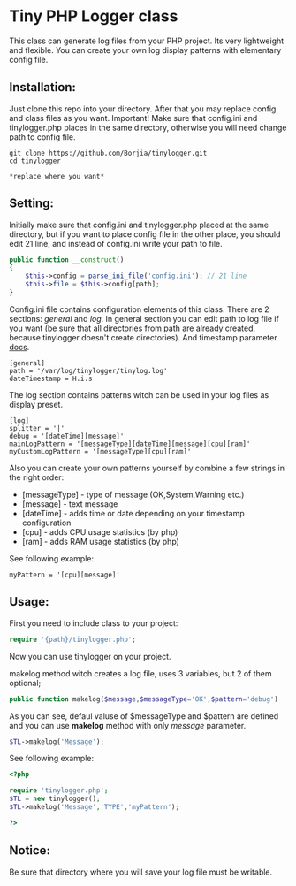 Tiny PHP Logger class
=====================

This class can generate log files from your PHP project. Its very lightweight and flexible. You can create your own log display patterns with elementary config file.

Installation:
------
Just clone this repo into your directory. After that you may replace config and class files as you want. Important! Make sure that config.ini and tinylogger.php places in the same directory, otherwise you will need change path to config file. 
```
git clone https://github.com/Borjia/tinylogger.git
cd tinylogger

*replace where you want*
```
Setting:
------
Initially make sure that config.ini and tinylogger.php placed at the same directory, but if you want to place config file in the other place, you should edit 21 line, and instead of config.ini write your path to file.
```php
public function __construct()
{
    $this->config = parse_ini_file('config.ini'); // 21 line
    $this->file = $this->config[path];
}
```
Сonfig.ini file contains configuration elements of this class. There are 2 sections: *general* and *log*. In general section you can edit path to log file if you want (be sure that all directories from path are already created, because tinylogger doesn't create directories). And timestamp parameter [docs](http://php.net/manual/ru/function.date.php).
```
[general]
path = '/var/log/tinylogger/tinylog.log'
dateTimestamp = H.i.s
```
The log section contains patterns witch can be used in your log files as display preset.
```
[log]
splitter = '|'
debug = '[dateTime][message]'
mainLogPattern = '[messageType][dateTime][message][cpu][ram]'
myCustomLogPattern = '[messageType][cpu][ram]'
```
Also you can create your own patterns yourself by combine a few strings in the right order:

- [messageType] - type of message (OK,System,Warning etc.) 
- [message] - text message
- [dateTime] - adds time or date depending on your timestamp configuration
- [cpu] - adds CPU usage statistics (by php)
- [ram] - adds RAM usage statistics (by php)

See following example:
```
myPattern = '[cpu][message]'
```
Usage:
------
First you need to include class to your project:
```php
require '{path}/tinylogger.php';
```
Now you can use tinylogger on your project.

makelog method witch creates a log file, uses 3 variables, but 2 of them optional;
```php
public function makelog($message,$messageType='OK',$pattern='debug')
```
As you can see, defaul valuse of $messageType and $pattern are defined and you can use **makelog** method with only *message* parameter. 

```php
$TL->makelog('Message');
```
See following example:
```php
<?php

require 'tinylogger.php';
$TL = new tinylogger();
$TL->makelog('Message','TYPE','myPattern');

?>
```
Notice:
------
Be sure that directory where you will save your log file must be writable.